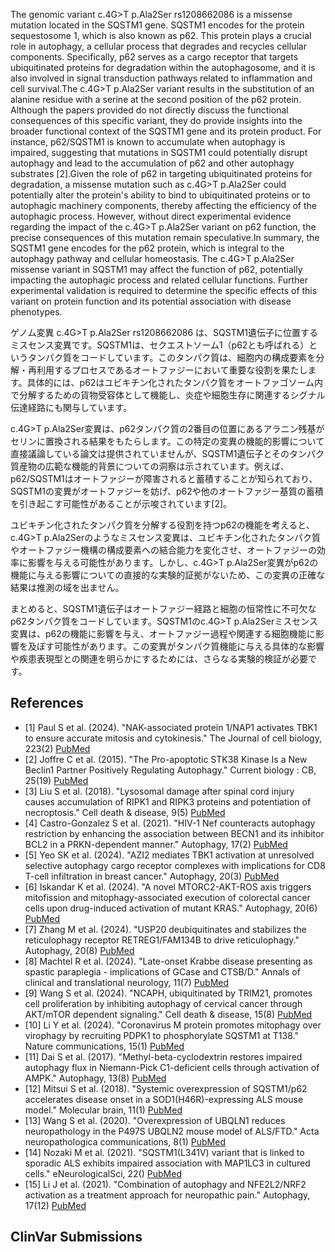 
    
The genomic variant c.4G>T p.Ala2Ser rs1208662086 is a missense mutation located in the SQSTM1 gene. SQSTM1 encodes for the protein sequestosome 1, which is also known as p62. This protein plays a crucial role in autophagy, a cellular process that degrades and recycles cellular components. Specifically, p62 serves as a cargo receptor that targets ubiquitinated proteins for degradation within the autophagosome, and it is also involved in signal transduction pathways related to inflammation and cell survival.The c.4G>T p.Ala2Ser variant results in the substitution of an alanine residue with a serine at the second position of the p62 protein. Although the papers provided do not directly discuss the functional consequences of this specific variant, they do provide insights into the broader functional context of the SQSTM1 gene and its protein product. For instance, p62/SQSTM1 is known to accumulate when autophagy is impaired, suggesting that mutations in SQSTM1 could potentially disrupt autophagy and lead to the accumulation of p62 and other autophagy substrates [2].Given the role of p62 in targeting ubiquitinated proteins for degradation, a missense mutation such as c.4G>T p.Ala2Ser could potentially alter the protein's ability to bind to ubiquitinated proteins or to autophagic machinery components, thereby affecting the efficiency of the autophagic process. However, without direct experimental evidence regarding the impact of the c.4G>T p.Ala2Ser variant on p62 function, the precise consequences of this mutation remain speculative.In summary, the SQSTM1 gene encodes for the p62 protein, which is integral to the autophagy pathway and cellular homeostasis. The c.4G>T p.Ala2Ser missense variant in SQSTM1 may affect the function of p62, potentially impacting the autophagic process and related cellular functions. Further experimental validation is required to determine the specific effects of this variant on protein function and its potential association with disease phenotypes.

ゲノム変異 c.4G>T p.Ala2Ser rs1208662086 は、SQSTM1遺伝子に位置するミスセンス変異です。SQSTM1は、セクエストソーム1（p62とも呼ばれる）というタンパク質をコードしています。このタンパク質は、細胞内の構成要素を分解・再利用するプロセスであるオートファジーにおいて重要な役割を果たします。具体的には、p62はユビキチン化されたタンパク質をオートファゴソーム内で分解するための貨物受容体として機能し、炎症や細胞生存に関連するシグナル伝達経路にも関与しています。

c.4G>T p.Ala2Ser変異は、p62タンパク質の2番目の位置にあるアラニン残基がセリンに置換される結果をもたらします。この特定の変異の機能的影響について直接議論している論文は提供されていませんが、SQSTM1遺伝子とそのタンパク質産物の広範な機能的背景についての洞察は示されています。例えば、p62/SQSTM1はオートファジーが障害されると蓄積することが知られており、SQSTM1の変異がオートファジーを妨げ、p62や他のオートファジー基質の蓄積を引き起こす可能性があることが示唆されています[2]。

ユビキチン化されたタンパク質を分解する役割を持つp62の機能を考えると、c.4G>T p.Ala2Serのようなミスセンス変異は、ユビキチン化されたタンパク質やオートファジー機構の構成要素への結合能力を変化させ、オートファジーの効率に影響を与える可能性があります。しかし、c.4G>T p.Ala2Ser変異がp62の機能に与える影響についての直接的な実験的証拠がないため、この変異の正確な結果は推測の域を出ません。

まとめると、SQSTM1遺伝子はオートファジー経路と細胞の恒常性に不可欠なp62タンパク質をコードしています。SQSTM1のc.4G>T p.Ala2Serミスセンス変異は、p62の機能に影響を与え、オートファジー過程や関連する細胞機能に影響を及ぼす可能性があります。この変異がタンパク質機能に与える具体的な影響や疾患表現型との関連を明らかにするためには、さらなる実験的検証が必要です。
    
## References
- [1] Paul S et al. (2024). "NAK-associated protein 1/NAP1 activates TBK1 to ensure accurate mitosis and cytokinesis." The Journal of cell biology, 223(2) [PubMed](https://pubmed.ncbi.nlm.nih.gov/38059900/)
- [2] Joffre C et al. (2015). "The Pro-apoptotic STK38 Kinase Is a New Beclin1 Partner Positively Regulating Autophagy." Current biology : CB, 25(19) [PubMed](https://pubmed.ncbi.nlm.nih.gov/26387716/)
- [3] Liu S et al. (2018). "Lysosomal damage after spinal cord injury causes accumulation of RIPK1 and RIPK3 proteins and potentiation of necroptosis." Cell death & disease, 9(5) [PubMed](https://pubmed.ncbi.nlm.nih.gov/29686269/)
- [4] Castro-Gonzalez S et al. (2021). "HIV-1 Nef counteracts autophagy restriction by enhancing the association between BECN1 and its inhibitor BCL2 in a PRKN-dependent manner." Autophagy, 17(2) [PubMed](https://pubmed.ncbi.nlm.nih.gov/32097085/)
- [5] Yeo SK et al. (2024). "AZI2 mediates TBK1 activation at unresolved selective autophagy cargo receptor complexes with implications for CD8 T-cell infiltration in breast cancer." Autophagy, 20(3) [PubMed](https://pubmed.ncbi.nlm.nih.gov/37733921/)
- [6] Iskandar K et al. (2024). "A novel MTORC2-AKT-ROS axis triggers mitofission and mitophagy-associated execution of colorectal cancer cells upon drug-induced activation of mutant KRAS." Autophagy, 20(6) [PubMed](https://pubmed.ncbi.nlm.nih.gov/38261660/)
- [7] Zhang M et al. (2024). "USP20 deubiquitinates and stabilizes the reticulophagy receptor RETREG1/FAM134B to drive reticulophagy." Autophagy, 20(8) [PubMed](https://pubmed.ncbi.nlm.nih.gov/38705724/)
- [8] Machtel R et al. (2024). "Late-onset Krabbe disease presenting as spastic paraplegia - implications of GCase and CTSB/D." Annals of clinical and translational neurology, 11(7) [PubMed](https://pubmed.ncbi.nlm.nih.gov/38837642/)
- [9] Wang S et al. (2024). "NCAPH, ubiquitinated by TRIM21, promotes cell proliferation by inhibiting autophagy of cervical cancer through AKT/mTOR dependent signaling." Cell death & disease, 15(8) [PubMed](https://pubmed.ncbi.nlm.nih.gov/39103348/)
- [10] Li Y et al. (2024). "Coronavirus M protein promotes mitophagy over virophagy by recruiting PDPK1 to phosphorylate SQSTM1 at T138." Nature communications, 15(1) [PubMed](https://pubmed.ncbi.nlm.nih.gov/39414765/)
- [11] Dai S et al. (2017). "Methyl-beta-cyclodextrin restores impaired autophagy flux in Niemann-Pick C1-deficient cells through activation of AMPK." Autophagy, 13(8) [PubMed](https://pubmed.ncbi.nlm.nih.gov/28613987/)
- [12] Mitsui S et al. (2018). "Systemic overexpression of SQSTM1/p62 accelerates disease onset in a SOD1(H46R)-expressing ALS mouse model." Molecular brain, 11(1) [PubMed](https://pubmed.ncbi.nlm.nih.gov/29843805/)
- [13] Wang S et al. (2020). "Overexpression of UBQLN1 reduces neuropathology in the P497S UBQLN2 mouse model of ALS/FTD." Acta neuropathologica communications, 8(1) [PubMed](https://pubmed.ncbi.nlm.nih.gov/33028421/)
- [14] Nozaki M et al. (2021). "SQSTM1(L341V) variant that is linked to sporadic ALS exhibits impaired association with MAP1LC3 in cultured cells." eNeurologicalSci, 22() [PubMed](https://pubmed.ncbi.nlm.nih.gov/33319079/)
- [15] Li J et al. (2021). "Combination of autophagy and NFE2L2/NRF2 activation as a treatment approach for neuropathic pain." Autophagy, 17(12) [PubMed](https://pubmed.ncbi.nlm.nih.gov/33834930/)

    
## ClinVar Submissions

    